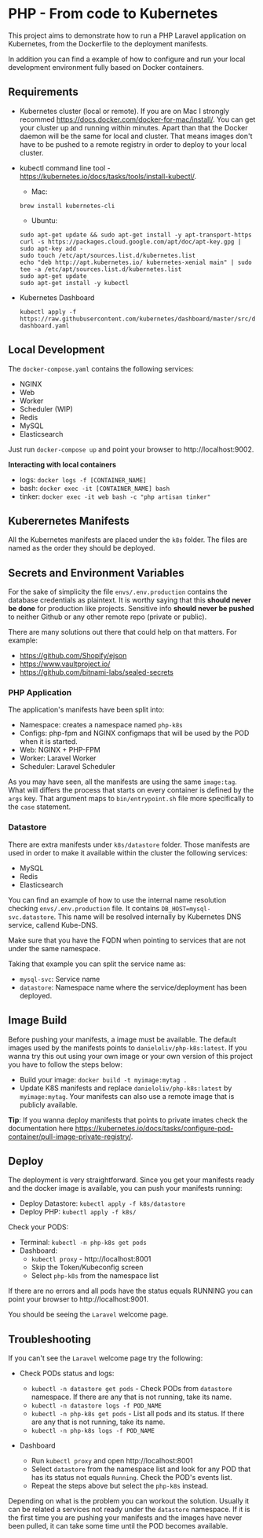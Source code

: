 # PHP - From code to Kubernetes

This project aims to demonstrate how to run a PHP Laravel application on Kubernetes, from the Dockerfile to the deployment manifests.

In addition you can find a example of how to configure and run your local development environment fully based on Docker containers.

## Requirements

* Kubernetes cluster (local or remote). If you are on Mac I strongly recommed https://docs.docker.com/docker-for-mac/install/. You can get your cluster up and running within minutes. Apart than that the Docker daemon will be the same for local and cluster. That means images don't have to be pushed to a remote registry in order to deploy to your local cluster.

* kubectl command line tool - https://kubernetes.io/docs/tasks/tools/install-kubectl/.
  * Mac:
  ```
  brew install kubernetes-cli
  ```

  * Ubuntu:
  ```
  sudo apt-get update && sudo apt-get install -y apt-transport-https
  curl -s https://packages.cloud.google.com/apt/doc/apt-key.gpg | sudo apt-key add -
  sudo touch /etc/apt/sources.list.d/kubernetes.list
  echo "deb http://apt.kubernetes.io/ kubernetes-xenial main" | sudo tee -a /etc/apt/sources.list.d/kubernetes.list
  sudo apt-get update
  sudo apt-get install -y kubectl
  ```

* Kubernetes Dashboard
  ```
  kubectl apply -f https://raw.githubusercontent.com/kubernetes/dashboard/master/src/deploy/recommended/kubernetes-dashboard.yaml
  ```

## Local Development

The `docker-compose.yaml` contains the following services:

* NGINX
* Web
* Worker
* Scheduler (WIP)
* Redis
* MySQL
* Elasticsearch

Just run `docker-compose up` and point your browser to http://localhost:9002.

**Interacting with local containers**

* logs: `docker logs -f [CONTAINER_NAME]`
* bash: `docker exec -it [CONTAINER_NAME] bash`
* tinker: `docker exec -it web bash -c "php artisan tinker"`

## Kuberernetes Manifests

All the Kubernetes manifests are placed under the `k8s` folder. The files are named as the order they should be deployed.

## Secrets and Environment Variables

For the sake of simplicity the file `envs/.env.production` contains the database credentials as plaintext. It is worthy saying that this **should never be done** for production like projects. Sensitive info **should never be pushed** to neither Github or any other remote repo (private or public).

There are many solutions out there that could help on that matters. For example:
* https://github.com/Shopify/ejson
* https://www.vaultproject.io/
* https://github.com/bitnami-labs/sealed-secrets

### PHP Application

The application's manifests have been split into:

* Namespace: creates a namespace named `php-k8s`
* Configs: php-fpm and NGINX configmaps that will be used by the POD when it is started.
* Web: NGINX + PHP-FPM
* Worker: Laravel Worker
* Scheduler: Laravel Scheduler

As you may have seen, all the manifests are using the same `image:tag`. What will differs the process that starts on every container is defined by the `args` key. That argument maps to `bin/entrypoint.sh` file more specifically to the `case` statement.

### Datastore

There are extra manifests under `k8s/datastore` folder. Those manifests are used in order to make it available within the cluster the following services:

* MySQL
* Redis
* Elasticsearch

You can find an example of how to use the internal name resolution checking `envs/.env.production` file. It contains `DB_HOST=mysql-svc.datastore`. This name will be resolved internally by Kubernetes DNS service, callend Kube-DNS.

Make sure that you have the FQDN when pointing to services that are not under the same namespace.

Taking that example you can split the service name as:

* `mysql-svc`: Service name
* `datastore`: Namespace name where the service/deployment has been deployed.

## Image Build

Before pushing your manifests, a image must be available. The default images used by the manifests points to `danieloliv/php-k8s:latest`. If you wanna try this out using your own image or your own version of this project you have to follow the steps below:

* Build your image: `docker build -t myimage:mytag .`
* Update K8S manifests and replace `danieloliv/php-k8s:latest` by `myimage:mytag`. Your manifests can also use a remote image that is publicly available.

**Tip**: If you wanna deploy manifests that points to private imates check the documentation here https://kubernetes.io/docs/tasks/configure-pod-container/pull-image-private-registry/.

## Deploy

The deployment is very straightforward. Since you get your manifests ready and the docker image is available, you can push your manifests running:

* Deploy Datastore: `kubectl apply -f k8s/datastore`
* Deploy PHP: `kubectl apply -f k8s/`

Check your PODS:

* Terminal: `kubectl -n php-k8s get pods`
* Dashboard:
  * `kubectl proxy` - http://localhost:8001
  * Skip the Token/Kubeconfig screen
  * Select `php-k8s` from the namespace list

If there are no errors and all pods have the status equals RUNNING you can point your browser to http://localhost:9001.

You should be seeing the `Laravel` welcome page.

## Troubleshooting

If you can't see the `Laravel` welcome page try the following:

* Check PODs status and logs:
  * `kubectl -n datastore get pods` - Check PODs from `datastore` namespace. If there are any that is not running, take its name.
  * `kubectl -n datastore logs -f POD_NAME`
  * `kubectl -n php-k8s get pods` - List all pods and its status. If there are any that is not running, take its name.
  * `kubectl -n php-k8s logs -f POD_NAME`

* Dashboard
  * Run `kubectl proxy` and open http://localhost:8001
  * Select `datastore` from the namespace list and look for any POD that has its status not equals `Running`. Check the POD's events list.
  * Repeat the steps above but select the `php-k8s` instead.

Depending on what is the problem you can workout the solution. Usually it can be related a services not ready under the `datastore` namespace. If it is the first time you are pushing your manifests and the images have never been pulled, it can take some time until the POD becomes available.
